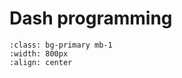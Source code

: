 # Dash programming


```{image} ./images/tachosoft.jpg
:class: bg-primary mb-1
:width: 800px
:align: center
```

